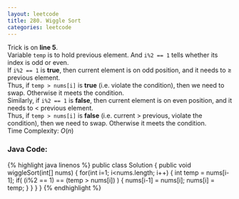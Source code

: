 ```yaml
---
layout: leetcode
title: 280. Wiggle Sort
categories: leetcode
---
```

Trick is on **line 5**.  
Variable `temp` is to hold previous element. And `i%2 == 1` tells whether its index is odd or even.  
If `i%2 == 1` is **true**, then current element is on odd position, and it needs to <span class="inlinecode">$\ge$</span> previous element.  
Thus, if `temp > nums[i]` is **true** (i.e. violate the condition), then we need to swap. Otherwise it meets the condition.  
Similarly, if `i%2 == 1` is **false**, then current element is on even position, and it needs to <span class="inlinecode">$\lt$</span> previous element.  
Thus, if  `temp > nums[i]` is **false** (i.e. current <span class="inlinecode">$\gt$</span> previous, violate the condition), then we need to swap. Otherwise it meets the condition.  
Time Complexity: <span class="inlinecode">$O(n)$</span>
### Java Code:
{% highlight java linenos %}
public class Solution {
    public void wiggleSort(int[] nums) {
        for(int i=1; i<nums.length; i++) {
            int temp = nums[i-1];
            if( (i%2 == 1) == (temp > nums[i]) ) {
                nums[i-1] = nums[i];
                nums[i] = temp;
            }
        }
    }
}
{% endhighlight %}
